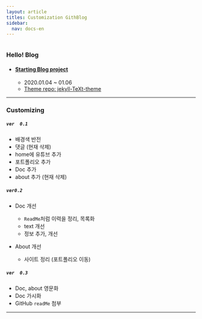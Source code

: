 ```yaml
---
layout: article
titles: Customization GithBlog
sidebar:
  nav: docs-en
---
```


<img class="image image--xl" src=""/>



###  Hello! Blog



+ #### [Starting Blog project](https://github.com/dongsub-joung/dongsub-joung.github.io)
  + 2020.01.04 ~ 01.06
  + [Theme repo: jekyll-TeXt-theme](https://github.com/kitian616/jekyll-TeXt-theme)




---

### Customizing

##### `ver	0.1`

+ 배경색 반전
+ 댓글 (현재 삭제)
+ home에 유튜브 추가
+ 포트폴리오 추가
+ Doc 추가
+ about 추가 (현재 삭제)
  



##### `ver0.2`

+ Doc 개선
  + `ReadMe`처럼 이력을 정리, 목록화
  + text 개선
  + 정보 추가, 개선

+ About 개선
  + 사이트 정리 (포트폴리오 이동)



##### `ver	0.3`

+ Doc, about 영문화
+ Doc 가시화
+ GitHub `readMe` 첨부

---